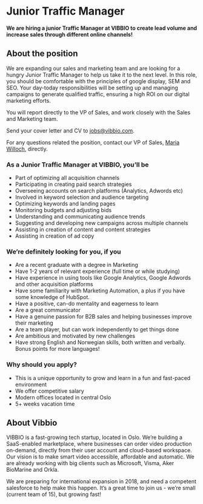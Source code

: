 # Junior Traffic Manager

**We are hiring a junior Traffic Manager at VIBBIO to create lead volume and increase sales through different online channels!**

## About the position

We are expanding our sales and marketing team and are looking for a hungry Junior Traffic Manager to help us take it to the next level. In this role, you should be comfortable with the principles of google display, SEM and SEO. Your day-today responsibilities will be setting up and managing campaigns to generate qualified traffic, ensuring a high ROI on our digital marketing efforts.

You will report directly to the VP of Sales, and work closely with the Sales and Marketing team.

Send your cover letter and CV to [jobs@vibbio.com](mailto:jobs@vibbio.com).

For any questions related the position, contact our VP of Sales, [Maria Willoch](mailto:maria@vibbio.com), directly.

### As a Junior Traffic Manager at VIBBIO, you’ll be

+ Part of optimizing all acquisition channels
+ Participating in creating paid search strategies
+ Overseeing accounts on search platforms (Analytics, Adwords etc)
+ Involved in keyword selection and audience targeting
+ Optimizing keywords and landing pages
+ Monitoring budgets and adjusting bids
+ Understanding and communicating audience trends
+ Suggesting and developing new campaigns across multiple channels
+ Assisting in creation of content and content strategies
+ Assisting in creation of ad copy

### We’re definitely looking for you, if you

+ Are a recent graduate with a degree in Marketing
+ Have 1-2 years of relevant experience (full time or while studying)
+ Have experience in using tools like Google Analytics, Google Adwords and other acquisition platforms
+ Have some familiarity with Marketing Automation, a plus if you have some knowledge of HubSpot.
+ Have a positive, can-do mentality and eagerness to learn
+ Are a great communicator
+ Have a genuine passion for B2B sales and helping businesses improve their marketing
+ Are a team player, but can work independently to get things done
+ Are ambitious and motivated by new challenges
+ Have strong English and Norwegian skills, both written and verbally. Bonus points for more languages!

### Why should you apply?

+ This is a unique opportunity to grow and learn in a fun and fast-paced environment
+ We offer competitive salary
+ Modern offices located in central Oslo
+ 5+ weeks vacation time

## About Vibbio

VIBBIO is a fast-growing tech startup, located in Oslo. We’re building a SaaS-enabled marketplace, where businesses can order video production on-demand, directly from their user account and cloud-based workspace. Our vision is to make smart video accessible, affordable and automatic. We are already working with big clients such as Microsoft, Visma, Aker BioMarine and Orkla.

We are preparing for international expansion in 2018, and need a competent salesforce to help make this happen. It’s a great time to join us - we’re small (current team of 15), but growing fast!